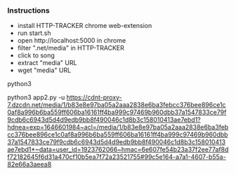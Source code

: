 ### Instructions
- install HTTP-TRACKER chrome web-extension
- run start.sh
- open http://localhost:5000 in chrome
- filter ".net/media" in HTTP-TRACKER
- click to song
- extract "media" URL
- wget "media" URL

python3 

python3 app2.py -u https://cdnt-proxy-7.dzcdn.net/media/1/b83e8e97ba05a2aaa2838e6ba3febcc376bee896ce1c0af8a996b6ba559ff606ba16161ff4ba999c97469b960dbb37a1547833ce79f9cdb6c6943d5d4d9edb9bb8f490046c1d8b3c158010413ae7ebd1?hdnea=exp=1646601984~acl=/media/1/b83e8e97ba05a2aaa2838e6ba3febcc376bee896ce1c0af8a996b6ba559ff606ba16161ff4ba999c97469b960dbb37a1547833ce79f9cdb6c6943d5d4d9edb9bb8f490046c1d8b3c158010413ae7ebd1*~data=user_id=1923762066~hmac=6e607fe54b23a37f2ee77af8df72182645f6d31a470cf10b5ea7f72a23521755#99c5e164-a7a1-4607-b55a-82e66a3aeea8